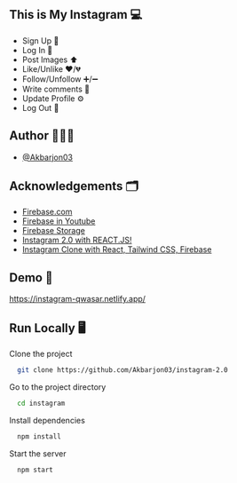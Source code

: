 ## This is My Instagram 💻

- Sign Up 📱
- Log In 📲
- Post Images ⬆️
- Like/Unlike ❤️/💔
- Follow/Unfollow ➕/➖
- Write comments 💬
- Update Profile ⚙️
- Log Out 📱

## Author 👨🏻‍💻

- [@Akbarjon03](https://www.github.com/Akbarjon03)

## Acknowledgements 🗂

 - [Firebase.com](https://console.firebase.google.com/)
 - [Firebase in Youtube](https://www.youtube.com/watch?v=fgdpvwEWJ9M)
 - [Firebase Storage](https://youtu.be/-IFRVMEhZDc)
 - [Instagram 2.0 with REACT.JS!](https://www.youtube.com/watch?v=a6Xs2Ir40OI)
 - [Instagram Clone with React, Tailwind CSS, Firebase](https://youtu.be/mDgEqoQUBgk)


## Demo 🏁

https://instagram-qwasar.netlify.app/

## Run Locally 🖥

Clone the project

```bash
  git clone https://github.com/Akbarjon03/instagram-2.0
```

Go to the project directory

```bash
  cd instagram
```

Install dependencies

```bash
  npm install
```

Start the server

```bash
  npm start
```

